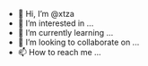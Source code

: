 - 👋 Hi, I’m @xtza
- 👀 I’m interested in ...
- 🌱 I’m currently learning ...
- 💞️ I’m looking to collaborate on ...
- 📫 How to reach me ...

<!---
xtza/xtza is a ✨ special ✨ repository because its `README.md` (this file) appears on your GitHub profile.
You can click the Preview link to take a look at your changes.
--->
